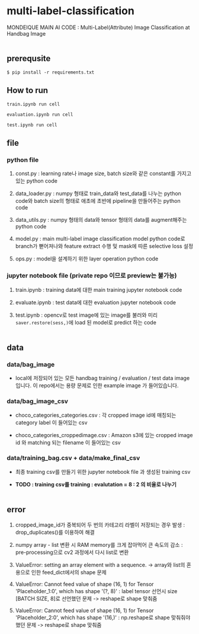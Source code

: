 # multi-label-classification
MONDEIQUE MAIN AI CODE : Multi-Label(Attribute) Image Classification at Handbag Image
<br></br>
## prerequsite
```
$ pip install -r requirements.txt
```
## How to run
```
train.ipynb run cell
```

```
evaluation.ipynb run cell
```

```
test.ipynb run cell
```


## file

### python file

1.  const.py : learning rate나 image size, batch size와 같은 constant를 가지고 있는 python code

2.  data_loader.py : numpy 형태로 train_data와 test_data를 나누는 python code와 batch size의 형태로 애초에 초반에 pipeline을 만들어주는 python code

3.  data_utils.py : numpy 형태의 data와 tensor 형태의 data를 augment해주는 python code

4.  model.py : main multi-label image classification model python code로 branch가 뻗어져나와 feature extract 수행 및 mask에 따른 selective loss 설정

5.  ops.py : model을 설계하기 위한 layer operation python code

### jupyter notebook file (private repo 이므로 preview는 불가능)

1.  train.ipynb : training data에 대한 main training jupyter notebook code

2.  evaluate.ipynb : test data에 대한 evaluation jupyter notebook code

3.  test.ipynb : opencv로 test image에 있는 image를 불러와 미리 ```saver.restore(sess,)```에 load 된 model로 predict 하는 code
<br></br>
## data 

### data/bag_image

- local에 저장되어 있는 모든 handbag training / evaluation / test data image입니다. 이 repo에서는 용량 문제로 인한 example image 가 들어있습니다.

### data/bag_image_csv

- choco_categories_categories.csv :  각 cropped image id에 매칭되는 category label 이 들어있는 csv

- choco_categories_croppedimage.csv : Amazon s3에 있는 cropped image id 와 matching 되는 filename 이 들어있는 csv

### data/training_bag.csv + data/make_final_csv

- 최종 training csv를 만들기 위한 jupyter notebook file 과 생성된 training csv

- **TODO : training csv를 training : evalutation = 8 : 2 의 비율로 나누기**
<br></br>
## error

1. cropped_image_id가 중복되어 두 번의 카테고리 라벨이 저장되는 경우 발생 : drop_duplicates()를 이용하여 해결

2. numpy array - list 변환 시 RAM memory를 크게 잡아먹어 큰 속도의 감소 : pre-processing으로 cv2 과정에서 다시 list로 변환

3. ValueError: setting an array element with a sequence. -> array와 list의 혼용으로 인한 feed_dict에서의 shape 문제

4. ValueError: Cannot feed value of shape (16, 1) for Tensor 'Placeholder_1:0', which has shape '(?, 8)' : label tensor 선언시 size [BATCH SIZE, 8]로 선언했던 문제 -> reshape로 shape 맞춰줌

5. ValueError: Cannot feed value of shape (16, 1) for Tensor 'Placeholder_2:0', which has shape '(16,)' : np.reshape로 shape 맞춰줘야 했던 문제 -> reshape로 shape 맞춰줌
